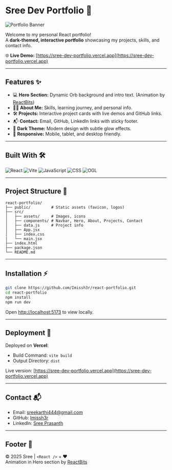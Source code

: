 # Sree Dev Portfolio 🚀

![Portfolio Banner](https://img.shields.io/badge/React-Portfolio-blue?style=for-the-badge&logo=react)

Welcome to my personal React portfolio!  
A **dark-themed, interactive portfolio** showcasing my projects, skills, and contact info.  

🌐 **Live Demo:** [https://sree-dev-portfolio.vercel.app](https://sree-dev-portfolio.vercel.app)

---

## Features ✨

- 💻 **Hero Section:** Dynamic Orb background and intro text. (Animation by [ReactBits](https://reactbits.dev/backgrounds/orb))
- 👨‍💻 **About Me:** Skills, learning journey, and personal info.
- 🛠 **Projects:** Interactive project cards with live demos and GitHub links.
- 📬 **Contact:** Email, GitHub, LinkedIn links with sticky footer.
- 🌙 **Dark Theme:** Modern design with subtle glow effects.
- 📱 **Responsive:** Mobile, tablet, and desktop friendly.

---

## Built With 🛠

![React](https://img.shields.io/badge/React-19.1.1-blue?logo=react&logoColor=white)
![Vite](https://img.shields.io/badge/Vite-7.1.7-green?logo=vite&logoColor=white)
![JavaScript](https://img.shields.io/badge/JavaScript-ES6-yellow?logo=javascript&logoColor=black)
![CSS](https://img.shields.io/badge/CSS3-blue?logo=css3&logoColor=white)
![OGL](https://img.shields.io/badge/OGL-1.0.11-purple)

---

## Project Structure 📁

```
react-portfolio/
├── public/         # Static assets (favicon, logos)
├── src/
│   ├── assets/     # Images, icons
│   ├── components/ # Navbar, Hero, About, Projects, Contact
│   ├── data.js     # Project info
│   ├── App.jsx
│   ├── index.css
|   └── main.jsx
├── index.html
├── package.json
└── README.md
```

---

## Installation ⚡

```bash
git clone https://github.com/Imissh3r/react-portfolio.git
cd react-portfolio
npm install
npm run dev
```

Open [http://localhost:5173](http://localhost:5173) to view locally.

---

## Deployment 🚀

Deployed on **Vercel**:  
- Build Command: `vite build`  
- Output Directory: `dist`  

Live version: [https://sree-dev-portfolio.vercel.app](https://sree-dev-portfolio.vercel.app)

---

## Contact 📬

- Email: [sreekarthi444@gmail.com](mailto:sreekarthi444@gmail.com)  
- GitHub: [Imissh3r](https://github.com/Imissh3r)  
- LinkedIn: [Sree Prasanth](https://linkedin.com/in/sree-prasanth-jayaraj)

---

## Footer 💖

© 2025 Sree | `<React />` + ❤️  
Animation in Hero section by [ReactBits](https://reactbits.dev/backgrounds/orb)

